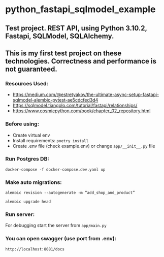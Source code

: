 # python_fastapi_sqlmodel_example

## Test project. REST API, using Python 3.10.2, Fastapi, SQLModel, SQLAlchemy.

## This is my first test project on these technologies. Correctness and performance is not guaranteed.

### Resources Used:

* https://medium.com/@estretyakov/the-ultimate-async-setup-fastapi-sqlmodel-alembic-pytest-ae5cdcfed3d4
* https://sqlmodel.tiangolo.com/tutorial/fastapi/relationships/
* https://www.cosmicpython.com/book/chapter_02_repository.html

### Before using:

* Create virtual env
* Install requirements: ```poetry install```
* Create .env file (check example.env) or change ```app/__init__.py``` file

### Run Postgres DB:

```
docker-compose -f docker-compose.dev.yaml up
```

### Make auto migrations:

```
alembic revision --autogenerate -m “add_shop_and_product”
```
```
alembic upgrade head
```

### Run server:
For debugging start the server from ```app/main.py```

### You can open swagger (use port from .env):
```
http://localhost:8081/docs
```
